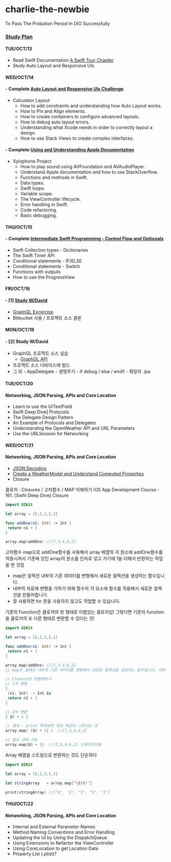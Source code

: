 # charlie-the-newbie
To Pass The Probation Period In DIO Successfully

### [Study Plan](https://docs.google.com/spreadsheets/d/1OiMI20YU3SO3J-jK_Y4sGAnmJlLcJ1MHZHjkAW9a99g/edit#gid=0)

#### TUE/OCT/13
- Read Swift Documentation [A Swift Tour Chapter](https://docs.swift.org/swift-book/GuidedTour/GuidedTour.html)
- Study Auto Layout and Responsive UIs

#### WED/OCT/14
#### - Complete [Auto Layout and Responsive UIs Challenge](https://github.com/iluvdadong/charlie-the-newbie/tree/master/Calculator-Layout-iOS13-master)
  - Calculator Layout
    - How to add constraints and understanding how Auto Layout works.
    - How to Pin and Align elements.
    - How to create containers to configure advanced layouts.
    - How to debug auto layout errors.
    - Understanding what Xcode needs in order to correctly layout a design.
    - How to use Stack Views to create complex interfaces.
            
#### - Complete [Using and Understanding Apple Documentation](https://github.com/iluvdadong/charlie-the-newbie/tree/master/Xylophone-iOS13-masterr)
  - Xylophone Project
     - How to play sound using AVFoundation and AVAudioPlayer.
     - Understand Apple documentation and how to use StackOverflow.
     - Functions and methods in Swift.
     - Data types.
     - Swift loops.
     - Variable scope.
     - The ViewController lifecycle.
     - Error handling in Swift.
     - Code refactoring.
     - Basic debugging.

#### THU/OCT/15
#### - Complete [Intermediate Swift Programming - Control Flow and Optionals](https://github.com/iluvdadong/charlie-the-newbie/tree/master/EggTimer-iOS13-master)
   - Swift Collection types - Dictionaries
   - The Swift Timer API
   - Conditional statements - IF/ELSE
   - Conditional statements - Switch
   - Functions with outputs
   - How to use the ProgressView
    
#### FRI/OCT/16
#### - [1] [Study W/David](https://app.slack.com/docs/TM8RYJG4T/F01CMSAEA02)
   - [GraphQL Excercise](https://github.com/iluvdadong/charlie-the-newbie/tree/master/movieql)
   - Bitbucket 사용 / 프로젝트 소스 클론
   
   
#### MON/OCT/19
#### - [2] Study W/David
   - GraphQL 프로젝트 소스 실습
     - [GraphGL API](https://velog.io/@ckstn0777/GraphQL-API-%EB%A7%8C%EB%93%A4%EA%B8%B0-12)
   - 프로젝트 소스 디바이스에 빌드
   - 그 외
    - AppDelegate
    - 생명주기
    - if debug / else / endif
    - 확장자 .ipa

#### TUE/OCT/20
#### Networking, JSON Parsing, APIs and Core Location
   - Learn to use the UITextField
   - Swift Deep Dive] Protocols
   - The Delegate Design Pattern
   - An Example of Protocols and Delegates
   - Understanding the OpenWeather API and URL Parameters
   - Use the URLSession for Networking

#### WED/OCT/21
#### Networking, JSON Parsing, APIs and Core Location
   - [JSON Decoding](https://github.com/iluvdadong/charlie-the-newbie/tree/master/Clima-iOS13-master)
   - [Create a WeatherModel and Understand Computed Properties](https://github.com/iluvdadong/charlie-the-newbie/tree/master/Clima-iOS13-master)
   - Closure

 클로저 : Closures  / 고차함수 / MAP 이해하기
 iOS App Development Course - 161. [Swfit Deep Dive] Closure

   ```swift
import UIKit

let array = [6,2,3,5,1]

func addOne(n1: Int) -> Int {
    return n1 + 1
}

array.map(addOne) //[7,3,4,6,2]
```

  고차함수 map으로 addOne함수를 사용해서 array 배열의 각 원소에 addOne함수를 적용시켜서 기존에 있던  array의 원소를 인자로 넣고 거기에 1을 더해서 반환하는 작업을 한 것임
   - map은 컬렉션 내부의 기존 데이터를 변형해서 새로운 컬렉션을 생성하는 함수입니다.
   - 내부의 자료에 변형을 가하기 위해 함수의 각 요소에 함수를 적용해서 새로운 컬렉션을 만들어줍니다.
   - 잘 사용하면 for 문을 사용하지 않고도 작업할 수 있습니다.
 

   기존의 Function은 클로저의 한 형태로 이름있는 클로저임!
   그렇다면 기존의 function을 클로저의 또 다른 형태로 변환할 수 있다는 것!
 
   ```swift
import UIKit

let array = [6,2,3,5,1]

func addOne(n1: Int) -> Int {
    return n1 + 1
}

array.map(addOne) //[7,3,4,6,2]
// map은 컬렉션 내부의 기존 데이터를 변형해서 새로운 컬렉션을 생성하는 함수입니다. 내부의 자료에 변형을 가하기 위해 함수의 각 요소에 함수를 적용해서 새로운 컬렉션을 만들어줍니다. 잘 사용하면 for 문을 사용하지 않고도 작업할 수 있습니다.

// Closure로 변환해보기
// 1차 변환
{
    (n1: Int) -> Int in
    return n1 + 1
}

// 2차 변환
{ $0 + 1 }

// 결과 : print 찍어보면 위와 똑같이 나온다는 것
array.map( {$0 + 1} )  //[7,3,4,6,2]

// 괄호 생략 가능
array.map{$0 + 1}  //[7,3,4,6,2] 단축인자이용
 
   ```

Array 배열을 스트링으로 변환하는 것도 단순하다

   ```swift
import UIKit

let array = [6,2,3,5,1]

let stringArray   = array.map{"\($0)"}

print(stringArray) //["6", "2", "3", "5", "1"]
 
  ``` 


#### THU/OCT/22
#### Networking, JSON Parsing, APIs and Core Location
   - Internal and External Parameter Names
   - Method Naming Conventions and Error Handling
   - Updating the UI by Using the DispatchQueue
   - Using Extensions to Refactor the ViewController
   - Using CoreLocation to get Location Data
   - Property List (.plist)?
